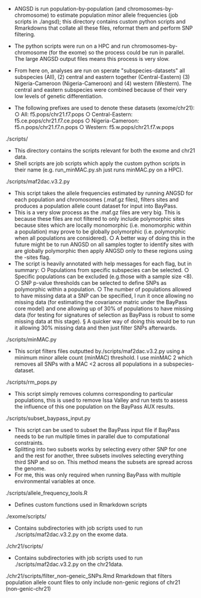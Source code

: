- ANGSD is run population-by-population (and chromosomes-by-chromosome) to estimate population minor allele frequencies (job 
scripts in ./angsd); this directory contains custom python scripts and Rmarkdowns that collate all these files, reformat them and 
perform SNP filtering.
- The python scripts were run on a HPC and run chromosomes-by-chromosome (for the exome) so the process could be run in 
parallel. The large ANGSD output files means this process is very slow.
	
- From here on, analyses are run on sperate "subspecies-datasets" all subspecies (All), (2) central and eastern together 
(Central-Eastern) (3) Nigeria-Cameroon (Nigeria-Cameroon) and (4) western (Western). The central and eastern subspecies were combined 
because of their very low levels of genetic differentiation.
- The following prefixes are used to denote these datasets (exome/chr21):
		○ All: f5.pops/chr21.f7.pops
		○ Central-Eastern: f5.ce.pops/chr21.f7.ce.pops
		○ Nigeria-Cameroon: f5.n.pops/chr21.f7.n.pops
		○ Western: f5.w.pops/chr21.f7.w.pops

./scripts/
- This directory contains the scripts relevant for both the exome and chr21 data.
- Shell scripts are job scripts which apply the custom python scripts in their name (e.g. run_minMAC.py.sh just runs minMAC.py 
on a HPC).
	
./scripts/maf2dac.v3.2.py
- This script takes the allele frequencies estimated by running ANGSD for each population and chromosomes (.maf.gz files), 
filters sites and produces a population allele count dataset for input into BayPass.
- This is a very slow process as the .maf.gz files are very big. This is because these files are not filtered to only include 
polymorphic sites because sites which are locally monomorphic (i.e. monomorphic within a population) may prove to be globally 
polymorphic (i.e. polymorphic when all populations are considered).
		○ A better way of doing this in the future might be to run ANGSD on all samples togter to identify sites with are 
globally polymorphic then apply ANGSD only to these regions using the -sites flag.
- The script is heavily annotated with help messages for each flag, but in summary:
		○ Populations from specific subspecies can be selected.
		○ Specific populations can be excluded (e.g.those with a sample size <8).
		○ SNP p-value thresholds can be selected to define SNPs as polymorphic within a population.
		○ The number of populations allowed to have missing data at a SNP can be specified, I run it once allowing no missing 
data (for estimating the covariance matric under the BayPass core model) and one allowing up of 30% of populations to have missing 
data (for testing for signatures of selection as BayPass is robust to some missing data at this stage).
			§ A quicker way of doing this would be to run it allowing 30% missing data and then just filter SNPs 
afterwards.

./scripts/minMAC.py
- This script filters files outputted by./scripts/maf2dac.v3.2.py using a minimum minor allele count (minMAC) threshold. I use 
minMAC 2 which removes all SNPs with a MAC <2 across all populations in a subspecies-dataset.
	
./scripts/rm_pops.py
- This script simply removes columns corresponding to particular populations, this is used to remove Issa Valley and run tests 
to assess the influence of this one population on the BayPass AUX results.

./scripts/subset_baypass_input.py
- This script can be used to subset the BayPass input file if BayPass needs to be run multiple times in parallel due to 
computational constraints.
- Splitting into two subsets works by selecting every other SNP for one and the rest for another, three subsets involves 
selecting everything third SNP and so on. This method means the subsets are spread across the genome.
- For me, this was only required when running BayPass with multiple environmental variables at once.

./scripts/allele_frequency_tools.R
- Defines custom functions used in Rmarkdown scripts 

./exome/scripts/
- Contains subdirectories with job scripts used to run ./scripts/maf2dac.v3.2.py on the exome data.

./chr21/scripts/
- Contains subdirectories with job scripts used to run ./scripts/maf2dac.v3.2.py on the chr21data.

./chr21/scripts/filter_non-geneic_SNPs.Rmd
Rmarkdown that filters population allele count files to only include non-genic regions of chr21 (non-genic-chr21)
